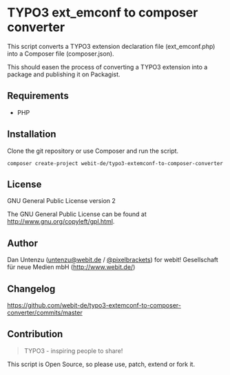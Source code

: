 TYPO3 ext_emconf to composer converter
======================================

This script converts a TYPO3 extension declaration file (ext_emconf.php) into a
Composer file (composer.json). 

This should easen the process of converting a TYPO3 extension into a package
and publishing it on Packagist.

Requirements
------------

* PHP

Installation
-------------

Clone the git repository or use Composer and run the script.

    composer create-project webit-de/typo3-extemconf-to-composer-converter

License
-------

GNU General Public License version 2

The GNU General Public License can be found at http://www.gnu.org/copyleft/gpl.html.

Author
------

Dan Untenzu (<untenzu@webit.de> / [@pixelbrackets](https://github.com/pixelbrackets))
for webit! Gesellschaft für neue Medien mbH (http://www.webit.de/)

Changelog
---------

https://github.com/webit-de/typo3-extemconf-to-composer-converter/commits/master

Contribution
------------

> TYPO3 - inspiring people to share!

This script is Open Source, so please use, patch, extend or fork it.
